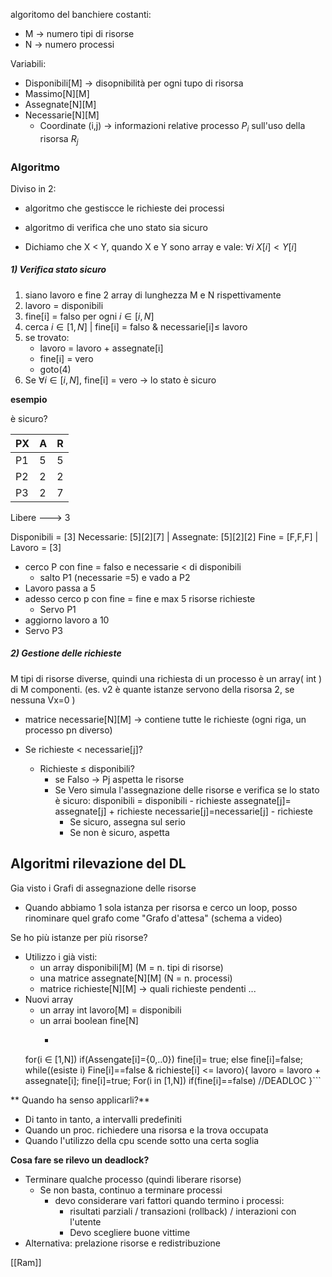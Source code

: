 algoritomo del banchiere
costanti:
- M -> numero tipi di risorse
- N -> numero processi

Variabili:
- Disponibili[M] -> disopnibilità per ogni tupo di risorsa
- Massimo[N][M] 
- Assegnate[N][M] 
- Necessarie[N][M] 
	- Coordinate (i,j) -> informazioni relative processo $P_i$ sull'uso della risorsa $R_j$ 

### Algoritmo
Diviso in 2:
- algoritmo che gestiscce le richieste dei processi
- algoritmo di verifica che uno stato sia sicuro

- Dichiamo che X < Y, quando  X e Y sono array e vale: $\forall i\ X[i]<Y[i]$

##### 1) Verifica stato sicuro
1. siano lavoro e fine 2 array di lunghezza  M e N rispettivamente
2. lavoro = disponibili
3. fine[i] = falso per ogni $i \in [i,N]$
4. cerca $i \in [1,N]$ | fine[i] = falso & necessarie[i]$\leq$ lavoro
5. se trovato:
	- lavoro = lavoro + assegnate[i]
	- fine[i] = vero
	- goto(4)
1. Se $\forall i \in[i,N]$, fine[i] = vero -> lo stato è sicuro  


**esempio** 

è sicuro?

| PX  | A   | R   |
| --- | --- | --- |
| P1  | 5   | 5   |
| P2  | 2   | 2   |
| P3  | 2   | 7   |
Libere ---> 3 

Disponibili = [3]
Necessarie: [5][2][7] | Assegnate: [5][2][2]
Fine = [F,F,F] | Lavoro = [3]

- cerco P con fine = falso e necessarie < di disponibili
	- salto P1 (necessarie =5) e vado a P2
- Lavoro passa a 5
- adesso cerco p con fine = fine e max 5 risorse richieste
	- Servo P1
- aggiorno lavoro a 10
- Servo P3    

##### 2) Gestione delle richieste 

M tipi di risorse diverse, quindi una richiesta di un processo è un array( int ) di M componenti. (es. v2 è quante istanze servono della risorsa 2, se nessuna Vx=0 )

- matrice necessarie[N][M] -> contiene tutte le richieste (ogni riga, un processo pn diverso) 

- Se richieste < necessarie[j]?
	- Richieste $\leq$ disponibili?
		- se Falso -> Pj aspetta le risorse  
		- Se Vero simula l'assegnazione delle risorse e verifica se lo stato è sicuro:
			disponibili = disponibili - richieste
		 assegnate[j]= assegnate[j] + richieste 
		 necessarie[j]=necessarie[j] - richieste
			- Se sicuro, assegna sul serio
			- Se non è sicuro, aspetta 


## Algoritmi rilevazione del DL
Gia visto i Grafi di assegnazione delle risorse
- Quando abbiamo 1 sola istanza per risorsa e cerco un loop, posso rinominare quel grafo come "Grafo d'attesa" (schema a video)

Se ho più istanze per più risorse?
- Utilizzo i già visti:
	-  un array disponibili[M] (M = n. tipi di risorse)
	- una matrice assegnate[N][M] (N = n. processi)
	- matrice richieste[N][M] -> quali richieste pendenti ...
- Nuovi array 
	- un array int lavoro[M] = disponibili
	- un arrai boolean fine[N] 
		- ```C
	 for(i $\in$ [1,N])
	 	if(Assengate[i]={0,..0})
				fine[i]= true;
			else fine[i]=false;
		while((esiste i) Fine[i]==false & richieste[i] <= lavoro){
			lavoro = lavoro + assegnate[i];
			fine[i]=true;
		For(i in [1,N])
			if(fine[i]==false) //DEADLOC
		}```
	 
	 
** Quando ha senso applicarli?**	 
- Di tanto in tanto, a intervalli predefiniti
- Quando un proc. richiedere una risorsa e la trova occupata
- Quando l'utilizzo della cpu scende sotto una certa soglia

**Cosa fare se rilevo un deadlock?**
- Terminare qualche processo (quindi liberare risorse)
	- Se non basta, continuo a terminare processi
		- devo considerare vari fattori quando termino i processi:
			- risultati parziali / transazioni (rollback) / interazioni con l'utente
			- Devo scegliere buone vittime
- Alternativa: prelazione risorse e redistribuzione     

[[Ram]]